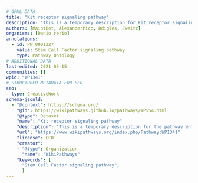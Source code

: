 ```yaml
---
# GPML DATA
title: "Kit receptor signaling pathway"
description: "This is a temporary description for Kit receptor signaling pathway"
authors: [MaintBot, AlexanderPico, Ddigles, Eweitz]
organisms: [Danio rerio]
annotations:
  - id: PW:0001227
    value: Stem Cell Factor signaling pathway
    type: Pathway Ontology
# ADDITIONAL DATA
last-edited: 2021-05-15
communities: []
wpid: "WP1341"
# STRUCTURED METADATA FOR SEO
seo:
  type: CreativeWork
schema-jsonld:
  - "@context": https://schema.org/
    "@id": https://wikipathways.github.io/pathways/WP554.html
    "@type": Dataset
    "name": "Kit receptor signaling pathway"
    "description": "This is a temporary description for the pathway entitled: Kit receptor signaling pathway"
    "url": "https://www.wikipathways.org/index.php/Pathway:WP1341"
    "license": CC0
    "creator":
    - "@type": Organization
      "name": "WikiPathways"
    "keywords": [
      "Stem Cell Factor signaling pathway",
      ]
---
```

